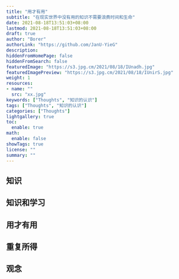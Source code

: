 ```yaml
---
title: "用才有用"
subtitle: "在现实世界中没有用的知识不需要浪费时间和生命"
date: 2021-08-18T13:51:03+08:00
lastmod: 2021-08-18T13:51:03+08:00
draft: true
author: "Borer"
authorLink: "https://github.com/JanU-YieG"
description:
hiddenFromHomePage: false
hiddenFromSearch: false
featuredImage: "https://s3.jpg.cm/2021/08/18/IUnadh.jpg"
featuredImagePreview: "https://s3.jpg.cm/2021/08/18/IUnirS.jpg"
weight: 1
resources:
- name: ""
  src: "xx.jpg"
keywords: ["Thoughts", "知识的认识"]
tags: ["Thoughts", "知识的认识"]
categories: ["Thoughts"]
lightgallery: true
toc:
  enable: true
math:
  enable: false
showTags: true
license: ""
summary: ""
---
```


<!--more-->
## 知识

## 知识和学习


## 用才有用

## 重复所得

## 观念

